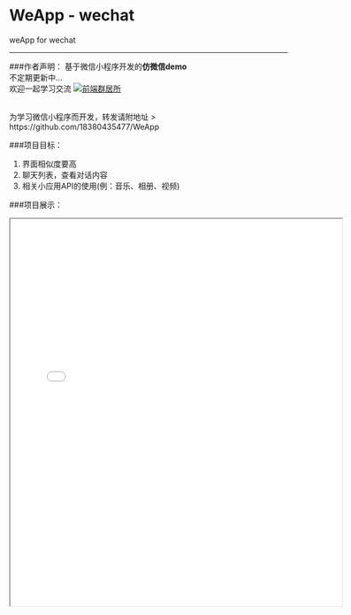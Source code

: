 # WeApp - wechat
weApp for wechat
<hr/>



###作者声明：
基于微信小程序开发的**仿微信demo**
<br/>
不定期更新中...
<br/>
欢迎一起学习交流
<a target="_blank" href="http://shang.qq.com/wpa/qunwpa?idkey=9bcf9f7be59b471456c1feec466dab4d54da7ab35c834b8e821ec17177fb33b3"><img border="0" src="http://pub.idqqimg.com/wpa/images/group.png" alt="前端群居所" title="前端群居所"></a>

<br/>
为学习微信小程序而开发，转发请附地址
> https://github.com/18380435477/WeApp

###项目目标：
1. 界面相似度要高
2. 聊天列表，查看对话内容
3. 相关小应用API的使用(例：音乐、相册、视频)

###项目展示：
<iframe height=700 width=600 src="Gif.gif">

###关于使用：
> 克隆本项目 -> 在微信开发工具中添加项目 -> 选择项目目录

###相关资源：
[weapp-ide-crack](https://github.com/gavinkwoe/weapp-ide-crack/blob/master/README.md) - 微信小应用资源破解

###感谢：
- 张佳音小朋友提供的icon图标

